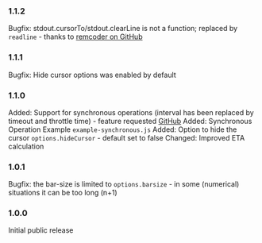 ### 1.1.2 ###
Bugfix: stdout.cursorTo/stdout.clearLine is not a function; replaced by `readline` - thanks to [remcoder on GitHub](https://github.com/AndiDittrich/Node.CLI-Progress/pull/2)

### 1.1.1 ###
Bugfix: Hide cursor options was enabled by default

### 1.1.0 ###
Added: Support for synchronous operations (interval has been replaced by timeout and throttle time) - feature requested [GitHub](https://github.com/AndiDittrich/Node.CLI-Progress/issues/1)
Added: Synchronous Operation Example `example-synchronous.js`
Added: Option to hide the cursor `options.hideCursor` - default set to false
Changed: Improved ETA calculation

### 1.0.1 ###
Bugfix: the bar-size is limited to `options.barsize` - in some (numerical) situations it can be too long (n+1)

### 1.0.0 ###
Initial public release
